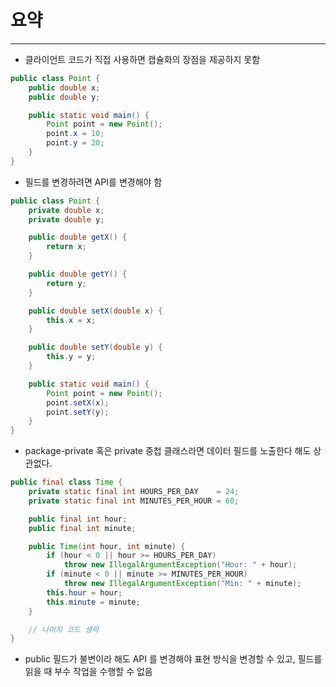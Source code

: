 # 요약

---

- 클라이언트 코드가 직접 사용하면 캡슐화의 장점을 제공하지 못함

```java
public class Point {
	public double x;
	public double y;

	public static void main() {
		Point point = new Point();
		point.x = 10;
		point.y = 20;
	}
}
```

- 필드를 변경하려면 API를 변경해야 함

```java
public class Point {
	private double x;
	private double y;

	public double getX() {
		return x;
	}

	public double getY() {
		return y;
	}

	public double setX(double x) {
		this.x = x;
	}

	public double setY(double y) {
		this.y = y;
	}

	public static void main() {
		Point point = new Point();
		point.setX(x);
		point.setY(y);
	}
}
```

- package-private 혹은 private 중첩 클래스라면 데이터 필드를 노출한다 해도 상관없다.
    
```java
public final class Time {
    private static final int HOURS_PER_DAY    = 24;
    private static final int MINUTES_PER_HOUR = 60;

    public final int hour;
    public final int minute;

    public Time(int hour, int minute) {
        if (hour < 0 || hour >= HOURS_PER_DAY)
            throw new IllegalArgumentException("Hour: " + hour);
        if (minute < 0 || minute >= MINUTES_PER_HOUR)
            throw new IllegalArgumentException("Min: " + minute);
        this.hour = hour;
        this.minute = minute;
    }

    // 나머지 코드 생략
}
```

- public 필드가 불변이라 해도 API 를 변경해야 표현 방식을 변경할 수 있고, 필드를 읽을 때 부수 작업을 수행할 수 없음 

    
